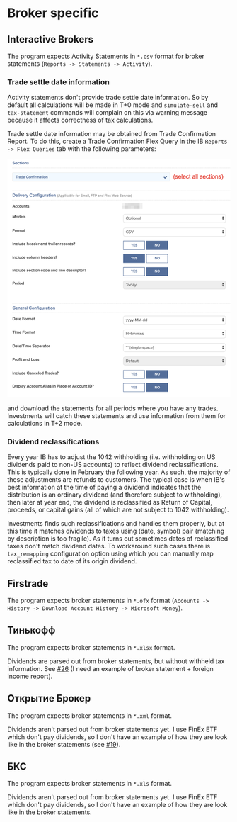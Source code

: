 # Broker specific

<a name="interactive-brokers"></a>
## Interactive Brokers

The program expects Activity Statements in `*.csv` format for broker statements (`Reports -> Statements -> Activity`).

<a name="ib-trade-settle-date"></a>
### Trade settle date information

Activity statements don't provide trade settle date information. So by default all calculations will be made in T+0 mode
and `simulate-sell` and `tax-statement` commands will complain on this via warning message because it affects
correctness of tax calculations.

Trade settle date information may be obtained from Trade Confirmation Report. To do this, create a Trade Confirmation
Flex Query in the IB `Reports -> Flex Queries` tab with the following parameters:

![Trade Confirmation Flex Query Parameters](images/trade-confirmation-parameters.png?raw=true "Trade Confirmation Flex Query Parameters")

and download the statements for all periods where you have any trades. Investments will catch these statements and use
information from them for calculations in T+2 mode.

### Dividend reclassifications

Every year IB has to adjust the 1042 withholding (i.e. withholding on US dividends paid to non-US accounts) to reflect
dividend reclassifications. This is typically done in February the following year. As such, the majority of these
adjustments are refunds to customers. The typical case is when IB's best information at the time of paying a dividend
indicates that the distribution is an ordinary dividend (and therefore subject to withholding), then later at year end,
the dividend is reclassified as Return of Capital, proceeds, or capital gains (all of which are not subject to 1042
withholding).

<a name="ib-tax-remapping"></a>
Investments finds such reclassifications and handles them properly, but at this time it matches dividends to taxes using
(date, symbol) pair (matching by description is too fragile). As it turns out sometimes dates of reclassified taxes
don't match dividend dates. To workaround such cases there is `tax_remapping` configuration option using which you can
manually map reclassified tax to date of its origin dividend.


<a name="firstrade"></a>
## Firstrade

The program expects broker statements in `*.ofx` format (`Accounts -> History -> Download Account History -> Microsoft
Money`).


<a name="tinkoff"></a>
## Тинькофф

The program expects broker statements in `*.xlsx` format.

Dividends are parsed out from broker statements, but without withheld tax information. See
[#26](https://github.com/KonishchevDmitry/investments/issues/26#issuecomment-803274242) (I need an example of broker
statement + foreign income report).


<a name="open-broker"></a>
## Открытие Брокер

The program expects broker statements in `*.xml` format.

Dividends aren't parsed out from broker statements yet. I use FinEx ETF which don't pay dividends, so I don't have an
example of how they are look like in the broker statements (see [#19](https://github.com/KonishchevDmitry/investments/issues/19)).

<a name="bcs"></a>
## БКС

The program expects broker statements in `*.xls` format.

Dividends aren't parsed out from broker statements yet. I use FinEx ETF which don't pay dividends, so I don't have an
example of how they are look like in the broker statements.